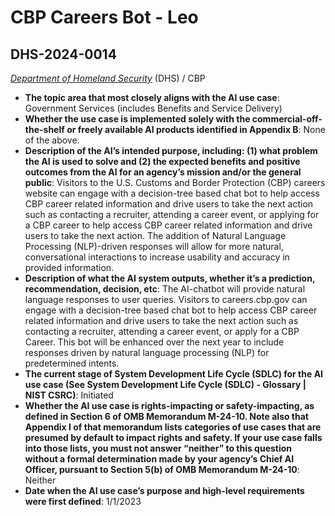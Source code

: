 # CBP Careers Bot - Leo
## DHS-2024-0014
_[Department of Homeland Security](<../3_agency/Department of Homeland Security.md>)_ (DHS) / CBP


+ **The topic area that most closely aligns with the AI use case**: Government Services (includes Benefits and Service Delivery)
+ **Whether the use case is implemented solely with the commercial-off-the-shelf or freely available AI products identified in Appendix B**: None of the above.
+ **Description of the AI’s intended purpose, including: (1) what problem the AI is used to solve and (2) the expected benefits and positive outcomes from the AI for an agency’s mission and/or the general public**: Visitors to the U.S. Customs and Border Protection (CBP) careers website can engage with a decision-tree based chat bot to help access CBP career related information and drive users to take the next action such as contacting a recruiter, attending a career event, or applying for a CBP career to help access CBP career related information and drive users to take the next action. The addition of Natural Language Processing (NLP)-driven responses will allow for more natural, conversational interactions to increase usability and accuracy in provided information.
+ **Description of what the AI system outputs, whether it’s a prediction, recommendation, decision, etc**: The AI-chatbot will provide natural language responses to user queries.
Visitors to careers.cbp.gov can engage with a decision-tree based chat bot to help access CBP career related information and drive users to take the next action such as contacting a recruiter, attending a career event, or apply for a CBP Career. This bot will be enhanced over the next year to include responses driven by natural language processing (NLP) for predetermined intents. 
+ **The current stage of System Development Life Cycle (SDLC) for the AI use case (See System Development Life Cycle (SDLC) - Glossary | NIST CSRC)**: Initiated
+ **Whether the AI use case is rights-impacting or safety-impacting, as defined in Section 6 of OMB Memorandum M-24-10. Note also that Appendix I of that memorandum lists categories of use cases that are presumed by default to impact rights and safety. If your use case falls into those lists, you must not answer “neither” to this question without a formal determination made by your agency’s Chief AI Officer, pursuant to Section 5(b) of OMB Memorandum M-24-10**: Neither
+ **Date when the AI use case’s purpose and high-level requirements were first defined**: 1/1/2023